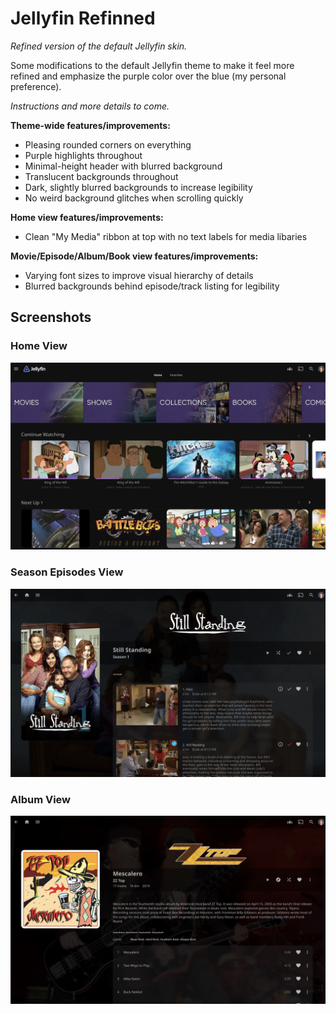 # Jellyfin Refinned

*Refined version of the default Jellyfin skin.*

Some modifications to the default Jellyfin theme to make it feel more refined and emphasize the purple color over the blue (my personal preference).

*Instructions and more details to come.*

**Theme-wide features/improvements:**

- Pleasing rounded corners on everything
- Purple highlights throughout
- Minimal-height header with blurred background
- Translucent backgrounds throughout
- Dark, slightly blurred backgrounds to increase legibility
- No weird background glitches when scrolling quickly

**Home view features/improvements:**

- Clean "My Media" ribbon at top with no text labels for media libaries

**Movie/Episode/Album/Book view features/improvements:**

- Varying font sizes to improve visual hierarchy of details
- Blurred backgrounds behind episode/track listing for legibility

## Screenshots

### Home View

![alt text](https://github.com/jesse-kaufman/jellyfin-refinned/blob/main/images/screenshot1.jpg?raw=true)

### Season Episodes View

![alt text](https://github.com/jesse-kaufman/jellyfin-refinned/blob/main/images/screenshot2.jpg?raw=true)

### Album View

![alt text](https://github.com/jesse-kaufman/jellyfin-refinned/blob/main/images/screenshot3.jpg?raw=true)

